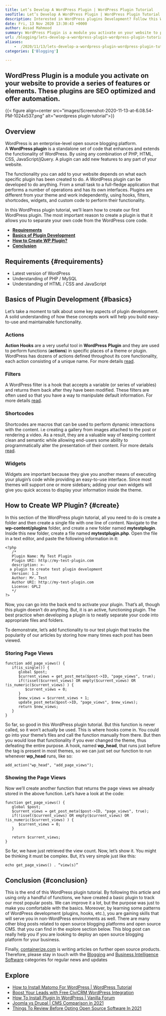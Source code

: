 ```yaml
---
title: Let’s Develop A WordPress Plugin | WordPress Plugin Tutorial
seoTitle: Let’s Develop A WordPress Plugin | WordPress Plugin Tutorial
description: Interested in WordPress plugins Development? Follow this WordPress plugin tutorial that describes complete steps to create a basic WordPress plugin.
date: Fri, 13 Nov 2020 13:30:43 +0000
author: Assad Mahmood
summary: WordPress Plugin is a module you activate on your website to provide a series of features or elements. These plugins are SEO optimized and offer automation.
url: /blogging/lets-develop-a-wordpress-plugin-wordpress-plugin-tutorial/
aliases: 
    -  /2020/11/13/lets-develop-a-wordpress-plugin-wordpress-plugin-tutorial/
categories: ['Blogging']

---
```

## WordPress Plugin is a module you activate on your website to provide a series of features or elements. These plugins are SEO optimized and offer automation.

{{< figure align=center src="images/Screenshot-2020-11-13-at-6.08.54-PM-1024x537.png" alt="wordpress plugin tutorial">}}  

## Overview

WordPress is an enterprise-level open source blogging platform. A **WordPress plugin** is a standalone set of code that enhances and extends the functionality of WordPress. By using any combination of PHP, HTML, CSS, JavaScript/jQuery. A plugin can add new features to any part of your website.

The functionality you can add to your website depends on what each specific plugin has been created to do. A WordPress plugin can be developed to do anything. From a small task to a full-fledge application that performs a number of operations and has its own interfaces. Plugins are different from your theme and work independently, using hooks, filters, shortcodes, widgets, and custom code to perform their functionality.

In this WordPress plugin tutorial, we’ll learn how to create our first WordPress plugin. The most important reason to create a plugin is that it allows you to separate your own code from the WordPress core code.

  * **[Requirements][1]**
  * **[Basics of Plugin Development][2]**
  * **[How to Create WP Plugin?][3]**
  * **[Conclusion][4]**

## Requirements {#requirements}

  * Latest version of WordPress
  * Understanding of PHP / MySQL 
  * Understanding of HTML / CSS and JavaScript

## Basics of Plugin Development {#basics}

Let’s take a moment to talk about some key aspects of plugin development. A solid understanding of how these concepts work will help you build easy-to-use and maintainable functionality.

### Actions

**Action Hooks** are a very useful tool in **WordPress** **Plugin** and they are used to perform functions (**actions**) in specific places of a theme or plugin. WordPress has dozens of actions defined throughout its core functionality, each action consisting of a unique name. For more details [read][5].

### Filters

A WordPress filter is a hook that accepts a variable (or series of variables) and returns them back after they have been modified. These filters are often used so that you have a way to manipulate default information. For more details [read][6].

### Shortcodes

Shortcodes are macros that can be used to perform dynamic interactions with the content. i.e creating a gallery from images attached to the post or rendering a video. As a result, they are a valuable way of keeping content clean and semantic while allowing end-users some ability to programmatically alter the presentation of their content. For more details [read][7].

### Widgets

Widgets are important because they give you another means of executing your plugin’s code while providing an easy-to-use interface. Since most themes will support one or more sidebars; adding your own widgets will give you quick access to display your information inside the theme.

## **How to Create WP Plugin?** {#create}

In this section of the WordPress plugin tutorial, all you need to do is create a folder and then create a single file with one line of content. Navigate to the **wp-content/plugins** folder, and create a new folder named **mytestplugin**. Inside this new folder, create a file named **mytestplugin.php**. Open the file in a text editor, and paste the following information in it:


```
<?php
   /*
   Plugin Name: My Test Plugin
   Plugin URI: http://my-test-plugin.com
   description: >-
  a plugin to create test plugin development
   Version: 1.2
   Author: Mr. Test
   Author URI: http://my-test-plugin.com
   License: GPL2
   */
?>
```


Now, you can go into the back end to activate your plugin. That’s all, though this plugin doesn’t do anything. But, it is an active, functioning plugin. The best practice when developing a plugin is to neatly separate your code into appropriate files and folders. 

To demonstrate, let’s add functionality to our test plugin that tracks the popularity of our articles by storing how many times each post has been viewed.

### Storing Page Views


```
function add_page_views() {
   if(is_single()) {
      global $post;
      $current_views = get_post_meta($post->ID, "page_views", true);
      if(!isset($current_views) OR empty($current_views) OR !is_numeric($current_views) ) {
         $current_views = 0;
      }
      $new_views = $current_views + 1;
      update_post_meta($post->ID, "page_views", $new_views);
      return $new_views;
   }
}
```


So far, so good in this WordPress plugin tutorial. But this function is never called, so it won’t actually be used. This is where hooks come in. You could go into your theme’s files and call the function manually from there. But then you would lose that functionality if you ever changed the theme, thus defeating the entire purpose. A hook, named **wp_head**, that runs just before the tag is present in most themes, so we can just set our function to run whenever **wp_head** runs, like so:


```
add_action("wp_head", "add_page_views");
```


### Showing the Page Views

Now we’ll create another function that returns the page views we already stored in the above function. Let’s have a look at the code:


```
function get_page_views() {
   global $post;
   $current_views = get_post_meta($post->ID, "page_views", true);
   if(!isset($current_views) OR empty($current_views) OR !is_numeric($current_views) ) {
      $current_views = 0;
   }

   return $current_views;
}
```


So far, we have just retrieved the view count. Now, let’s show it. You might be thinking it must be complex. But, it’s very simple just like this:


```
echo get_page_views() . “view(s)”
```


## Conclusion {#conclusion}

This is the end of this WordPress plugin tutorial. By following this article and using only a handful of functions, we have created a basic plugin to track our most popular posts. We can improve it a lot, but the purpose was just to make you comfortable with the basics. Moreover, by learning some patterns of WordPress development (plugins, hooks, etc.), you are gaining skills that will serve you in non-WordPress environments as well. There are many other blog posts related to open source blogging platforms and open source CMS. that you can find in the explore section below. This blog post can really help you if you are looking to deploy an open source blogging platform for your business.

Finally, [containerize.com][8] is writing articles on further open source products. Therefore, please stay in touch with the [Blogging][9] and [Business Intelligence Software][10] categories for regular news and updates

## Explore

  * [How to Install Matomo For WordPress | WordPress Tutorial][11]
  * [Boost Your Leads with Free CiviCRM WordPress Integration][12]
  * [How To Install Plugin In WordPress | Vanilla Forum][13]
  * [Joomla vs Drupal | CMS Comparison in 2021][14]
  * [Things To Review Before Opting Open Source Software In 2021][15]

 [1]: #requirements
 [2]: #basics
 [3]: #create
 [4]: #conclusion
 [5]: https://developer.wordpress.org/plugins/hooks/
 [6]: https://developer.wordpress.org/plugins/hooks/filters/
 [7]: https://developer.wordpress.org/plugins/shortcodes/
 [8]: https://www.containerize.com/
 [9]: https://products.containerize.com/blogging/
 [10]: https://products.containerize.com/business-intelligence/
 [11]: https://blog.containerize.com/2021/10/26/how-to-install-matomo-for-wordpress-wordpress-tutorial/
 [12]: https://blog.containerize.com/2020/10/13/boost-your-leads-with-civicrm-wordpress-integration/
 [13]: https://blog.containerize.com/2021/01/13/how-to-a-install-plugin-in-wordpress-vanilla-forum/
 [14]: https://blog.containerize.com/2021/11/03/joomla-vs-drupal-cms-comparison-in-2021/
 [15]: https://blog.containerize.com/2021/09/29/things-to-review-before-opting-open-source-software-in-2021/